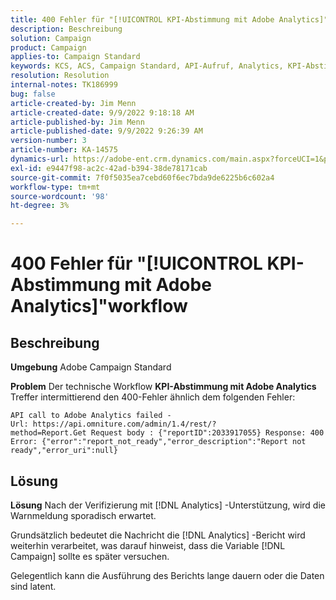 ```yaml
---
title: 400 Fehler für "[!UICONTROL KPI-Abstimmung mit Adobe Analytics]"workflow
description: Beschreibung
solution: Campaign
product: Campaign
applies-to: Campaign Standard
keywords: KCS, ACS, Campaign Standard, API-Aufruf, Analytics, KPI-Abstimmung mit Adobe Analytics, 400-Fehler
resolution: Resolution
internal-notes: TK186999
bug: false
article-created-by: Jim Menn
article-created-date: 9/9/2022 9:18:18 AM
article-published-by: Jim Menn
article-published-date: 9/9/2022 9:26:39 AM
version-number: 3
article-number: KA-14575
dynamics-url: https://adobe-ent.crm.dynamics.com/main.aspx?forceUCI=1&pagetype=entityrecord&etn=knowledgearticle&id=90e43d53-2030-ed11-9db1-0022480866ad
exl-id: e9447f98-ac2c-42ad-b394-38de78171cab
source-git-commit: 7f0f5035ea7cebd60f6ec7bda9de6225b6c602a4
workflow-type: tm+mt
source-wordcount: '98'
ht-degree: 3%

---
```


# 400 Fehler für &quot;[!UICONTROL KPI-Abstimmung mit Adobe Analytics]&quot;workflow

## Beschreibung


<b>Umgebung</b>
Adobe Campaign Standard

<b>Problem</b>
Der technische Workflow <b>KPI-Abstimmung mit Adobe Analytics</b> Treffer intermittierend den 400-Fehler ähnlich dem folgenden Fehler:

```
API call to Adobe Analytics failed - Url: https://api.omniture.com/admin/1.4/rest/?method=Report.Get Request body : {"reportID":2033917055} Response: 400 Error: {"error":"report_not_ready","error_description":"Report not ready","error_uri":null}
```

## Lösung


<b>Lösung</b>
Nach der Verifizierung mit [!DNL Analytics] -Unterstützung, wird die Warnmeldung sporadisch erwartet.

Grundsätzlich bedeutet die Nachricht die [!DNL Analytics] -Bericht wird weiterhin verarbeitet, was darauf hinweist, dass die Variable [!DNL Campaign] sollte es später versuchen.

Gelegentlich kann die Ausführung des Berichts lange dauern oder die Daten sind latent.

